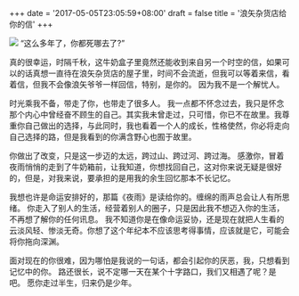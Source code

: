 +++
date = '2017-05-05T23:05:59+08:00'
draft = false
title = '浪矢杂货店给你的信'
+++

![](https://github-ihs-1257225145.cos.ap-shanghai.myqcloud.com/2017/2017-5-5.jpg)
“这么多年了，你都死哪去了?”

真的很幸运，时隔千秋，这牛奶盒子里竟然还能收到来自另一个时空的信，如果可以的话真想一直待在浪矢杂货店的屋子里，时间不会流逝，但我可以等着来信，看着信，但我不会像浪矢爷爷一样回信，特别，是你的。
因为我不是一个解忧人。

时光乘我不备，带走了你，也带走了很多人。
我一点都不怀念过去，我只是怀念那个内心中曾经奋不顾生的自己。其实我未曾走过，只可惜，你已不在故里。我尊重你自己做出的选择，与此同时，我也看着一个人的成长，性格使然，你必将走向自己选择的路，但是我看到的你满含野心也囿于故里。

你做出了改变，只是这一步迈的太远，跨过山、跨过河、跨过海。
感激你，冒着夜雨悄悄的走到了牛奶箱前，让我知道，你想找回自己，这对你来说无疑是很好的，但是，对我来说，要承担的是用我的余生回忆那本不长记忆。

我想也许是命运安排好的，那篇《夜雨》是读给你的。缠绵的雨声总会让人有所思绪。
你走入了别人的生活，经营着别人的圈子，只是因此我不想迈入你的生活，不再想了解你的任何讯息。
我不知道你是在像命运妥协，还是现在就把人生看的云淡风轻、惨淡无奇。你想了这个年纪本不应该思考得事情，应该就是它，可能会将你拖向深渊。

面对现在的你很难，因为哪怕是我说的一句话，都会引起你的厌恶，我，只想看到记忆中的你。
路还很长，说不定哪一天在某个十字路口，我们又相遇了呢？是吧。
愿你走过半生，归来仍是少年。